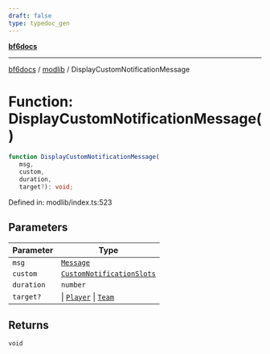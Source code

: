 ```yaml
---
draft: false
type: typedoc_gen
---
```


[**bf6docs**](../../_index.md)

***

[bf6docs](../../_index.md) / [modlib](../_index.md) / DisplayCustomNotificationMessage

# Function: DisplayCustomNotificationMessage()

```ts
function DisplayCustomNotificationMessage(
   msg, 
   custom, 
   duration, 
   target?): void;
```

Defined in: modlib/index.ts:523

## Parameters

| Parameter | Type |
| ------ | ------ |
| `msg` | [`Message`](../../mod/mod/Message/_index.md) |
| `custom` | [`CustomNotificationSlots`](../../mod/mod/CustomNotificationSlots/_index.md) |
| `duration` | `number` |
| `target?` | \| [`Player`](../../mod/mod/Player/_index.md) \| [`Team`](../../mod/mod/Team/_index.md) |

## Returns

`void`
